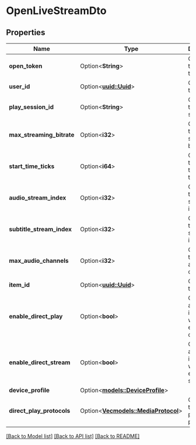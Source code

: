 # OpenLiveStreamDto

## Properties

Name | Type | Description | Notes
------------ | ------------- | ------------- | -------------
**open_token** | Option<**String**> | Gets or sets the open token. | [optional]
**user_id** | Option<[**uuid::Uuid**](uuid::Uuid.md)> | Gets or sets the user id. | [optional]
**play_session_id** | Option<**String**> | Gets or sets the play session id. | [optional]
**max_streaming_bitrate** | Option<**i32**> | Gets or sets the max streaming bitrate. | [optional]
**start_time_ticks** | Option<**i64**> | Gets or sets the start time in ticks. | [optional]
**audio_stream_index** | Option<**i32**> | Gets or sets the audio stream index. | [optional]
**subtitle_stream_index** | Option<**i32**> | Gets or sets the subtitle stream index. | [optional]
**max_audio_channels** | Option<**i32**> | Gets or sets the max audio channels. | [optional]
**item_id** | Option<[**uuid::Uuid**](uuid::Uuid.md)> | Gets or sets the item id. | [optional]
**enable_direct_play** | Option<**bool**> | Gets or sets a value indicating whether to enable direct play. | [optional]
**enable_direct_stream** | Option<**bool**> | Gets or sets a value indicating whether to enale direct stream. | [optional]
**device_profile** | Option<[**models::DeviceProfile**](DeviceProfile.md)> |  | [optional]
**direct_play_protocols** | Option<[**Vec<models::MediaProtocol>**](MediaProtocol.md)> | Gets or sets the device play protocols. | [optional]

[[Back to Model list]](../README.md#documentation-for-models) [[Back to API list]](../README.md#documentation-for-api-endpoints) [[Back to README]](../README.md)


